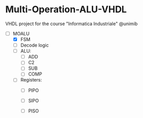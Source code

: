 # Multi-Operation-ALU-VHDL
VHDL project for the course "Informatica Industriale" @unimib

- [ ] MOALU
    - [x] FSM
    - [ ] Decode logic
    - [ ] ALU:
        - [ ] ADD
        - [ ] C2
        - [ ] SUB
        - [ ] COMP
    - [ ] Registers:
        - [ ] PIPO
        - [ ] SIPO
        - [ ] PISO


